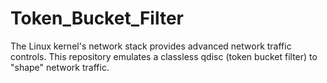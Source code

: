 # Token_Bucket_Filter
The Linux kernel's network stack provides advanced network traffic controls. This repository emulates a classless qdisc (token bucket filter) to "shape" network traffic.
